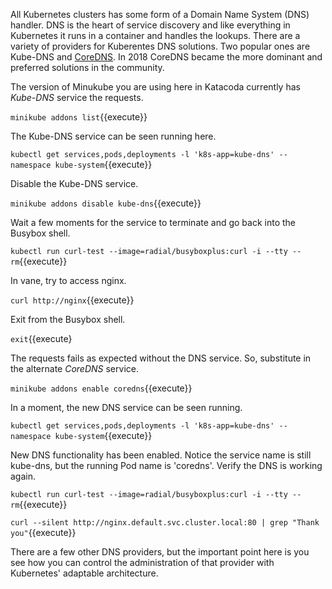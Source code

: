 All Kubernetes clusters has some form of a Domain Name System (DNS) handler. DNS is the heart of service discovery and like everything in Kubernetes it runs in a container and handles the lookups. There are a variety of providers for Kuberentes DNS solutions. Two popular ones are Kube-DNS and [CoreDNS](https://coredns.io/). In 2018 CoreDNS became the more dominant and preferred solutions in the community.

The version of Minukube you are using here in Katacoda currently has _Kube-DNS_ service the requests.

`minikube addons list`{{execute}}

The Kube-DNS service can be seen running here.

`kubectl get services,pods,deployments -l 'k8s-app=kube-dns' --namespace kube-system`{{execute}}

Disable the Kube-DNS service.

`minikube addons disable kube-dns`{{execute}}

Wait a few moments for the service to terminate and go back into the Busybox shell.

`kubectl run curl-test --image=radial/busyboxplus:curl -i --tty --rm`{{execute}}

In vane, try to access nginx.

`curl http://nginx`{{execute}}

Exit from the Busybox shell.

`exit`{{execute}

The requests fails as expected without the DNS service. So, substitute in the alternate _CoreDNS_ service.

`minikube addons enable coredns`{{execute}}

In a moment, the new DNS service can be seen running.

`kubectl get services,pods,deployments -l 'k8s-app=kube-dns' --namespace kube-system`{{execute}}

New DNS functionality has been enabled.  Notice the service name is still kube-dns, but the running Pod name is 'coredns'.  Verify the DNS is working again.

`kubectl run curl-test --image=radial/busyboxplus:curl -i --tty --rm`{{execute}}

`curl --silent http://nginx.default.svc.cluster.local:80 | grep "Thank you"`{{execute}}

There are a few other DNS providers, but the important point here is you see how you can control the administration of that provider with Kubernetes' adaptable architecture.